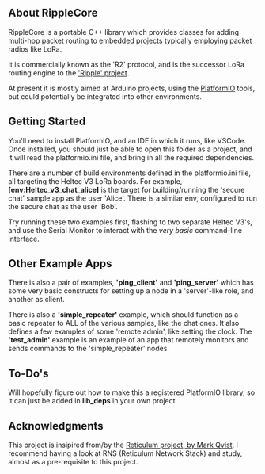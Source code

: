 ## About RippleCore

RippleCore is a portable C++ library which provides classes for adding multi-hop packet routing to embedded projects typically employing packet radios like LoRa.

It is commercially known as the 'R2' protocol, and is the successor LoRa routing engine to the ['Ripple' project](https://buymeacoffee.com/ripplebiz).

At present it is mostly aimed at Arduino projects, using the [PlatformIO](https://docs.platformio.org) tools, but could potentially be integrated into other environments.

## Getting Started

You'll need to install PlatformIO, and an IDE in which it runs, like VSCode. Once installed, you should just be able to open this folder as a project, and it will read the platformio.ini file, and bring in all the required dependencies.

There are a number of build environments defined in the platformio.ini file, all targeting the Heltec V3 LoRa boards. For example, **[env:Heltec_v3_chat_alice]** is the target for building/running the 'secure chat' sample app as the user 'Alice'. There is a similar env, configured to run the secure chat as the user 'Bob'.

Try running these two examples first, flashing to two separate Heltec V3's, and use the Serial Monitor to interact with the *very basic* command-line interface.

## Other Example Apps

There is also a pair of examples, **'ping_client'** and **'ping_server'** which has some very basic constructs for setting up a node in a 'server'-like role, and another as client.

There is also a **'simple_repeater'** example, which should function as a basic repeater to ALL of the various samples, like the chat ones. It also defines a few examples of some 'remote admin', like setting the clock. The **'test_admin'** example is an example of an app that remotely monitors and sends commands to the 'simple_repeater' nodes.

## To-Do's

Will hopefully figure out how to make this a registered PlatformIO library, so it can just be added in **lib_deps** in your own project.

## Acknowledgments

This project is insipired from/by the [Reticulum project, by Mark Qvist](https://reticulum.network/start.html). I recommend having a look at RNS (Reticulum Network Stack) and study, almost as a pre-requisite to this project.

